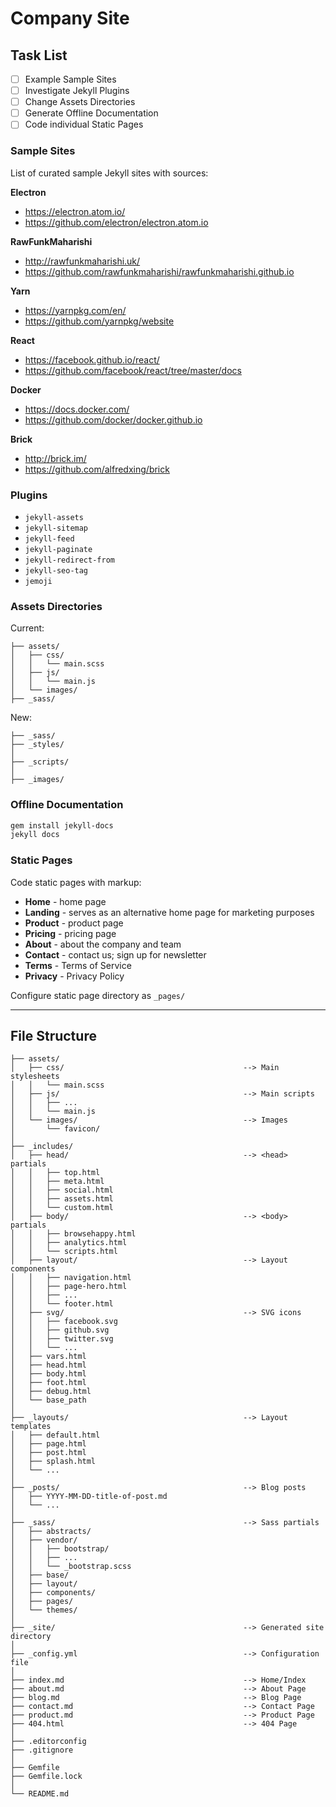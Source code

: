 Company Site
============

Task List
---------

 - [ ] Example Sample Sites
 - [ ] Investigate Jekyll Plugins
 - [ ] Change Assets Directories
 - [ ] Generate Offline Documentation
 - [ ] Code individual Static Pages
 
### Sample Sites ###

List of curated sample Jekyll sites with sources:

__Electron__
 - https://electron.atom.io/
 - https://github.com/electron/electron.atom.io

__RawFunkMaharishi__
 - http://rawfunkmaharishi.uk/
 - https://github.com/rawfunkmaharishi/rawfunkmaharishi.github.io

__Yarn__
 - https://yarnpkg.com/en/
 - https://github.com/yarnpkg/website

__React__
 - https://facebook.github.io/react/
 - https://github.com/facebook/react/tree/master/docs

__Docker__
 - https://docs.docker.com/
 - https://github.com/docker/docker.github.io

__Brick__
 - http://brick.im/
 - https://github.com/alfredxing/brick

### Plugins ###

 - `jekyll-assets`
 - `jekyll-sitemap`
 - `jekyll-feed`
 - `jekyll-paginate`
 - `jekyll-redirect-from`
 - `jekyll-seo-tag`
 - `jemoji`

### Assets Directories ###

Current:
```
├── assets/
│   ├── css/
│   │   └── main.scss
│   ├── js/
│   │   └── main.js
│   └── images/
├── _sass/
```

New:
```
├── _sass/
├── _styles/
│   
├── _scripts/
│   
├── _images/
```

### Offline Documentation ###

```sh
gem install jekyll-docs
jekyll docs
```

### Static Pages ###

Code static pages with markup:

 - __Home__ - home page
 - __Landing__ - serves as an alternative home page for marketing purposes
 - __Product__ - product page
 - __Pricing__ - pricing page
 - __About__ - about the company and team
 - __Contact__ - contact us; sign up for newsletter
 - __Terms__ - Terms of Service
 - __Privacy__ - Privacy Policy
 
Configure static page directory as `_pages/`



 
* * *


File Structure
--------------

```
├── assets/
│   ├── css/                                        --> Main stylesheets
│   │   └── main.scss
│   ├── js/                                         --> Main scripts
│   │   ├── ...
│   │   └── main.js
│   └── images/                                     --> Images
│       └── favicon/
│
├── _includes/
│   ├── head/                                       --> <head> partials
│   │   ├── top.html
│   │   ├── meta.html
│   │   ├── social.html
│   │   ├── assets.html
│   │   └── custom.html
│   ├── body/                                       --> <body> partials
│   │   ├── browsehappy.html
│   │   ├── analytics.html
│   │   └── scripts.html
│   ├── layout/                                     --> Layout components
│   │   ├── navigation.html
│   │   ├── page-hero.html
│   │   ├── ...
│   │   └── footer.html
│   ├── svg/                                        --> SVG icons
│   │   ├── facebook.svg
│   │   ├── github.svg
│   │   ├── twitter.svg
│   │   └── ...
│   ├── vars.html   
│   ├── head.html   
│   ├── body.html   
│   ├── foot.html   
│   ├── debug.html  
│   └── base_path
│
├── _layouts/                                       --> Layout templates
│   ├── default.html
│   ├── page.html
│   ├── post.html
│   ├── splash.html
│   └── ...
│
├── _posts/                                         --> Blog posts
│   ├── YYYY-MM-DD-title-of-post.md
│   └── ...
│
├── _sass/                                          --> Sass partials
│   ├── abstracts/
│   ├── vendor/
│   │   ├── bootstrap/
│   │   ├── ...
│   │   └── _bootstrap.scss
│   ├── base/
│   ├── layout/
│   ├── components/
│   ├── pages/
│   └── themes/
│   
├── _site/                                          --> Generated site directory
│
├── _config.yml                                     --> Configuration file
│
├── index.md                                        --> Home/Index
├── about.md                                        --> About Page
├── blog.md                                         --> Blog Page
├── contact.md                                      --> Contact Page
├── product.md                                      --> Product Page
├── 404.html                                        --> 404 Page
│
├── .editorconfig
├── .gitignore
│
├── Gemfile
├── Gemfile.lock
│
└── README.md
```
